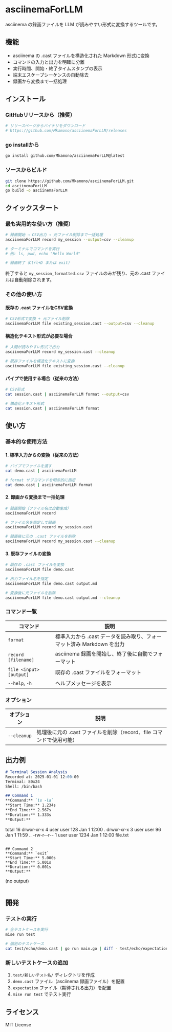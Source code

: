 # asciinemaForLLM

asciinema の録画ファイルを LLM が読みやすい形式に変換するツールです。

## 機能

- asciinema の .cast ファイルを構造化された Markdown 形式に変換
- コマンドの入力と出力を明確に分離
- 実行時間、開始・終了タイムスタンプの表示
- 端末エスケープシーケンスの自動除去
- 録画から変換まで一括処理

## インストール

### GitHubリリースから（推奨）
```bash
# リリースページからバイナリをダウンロード
# https://github.com/Mkamono/asciinemaForLLM/releases
```

### go installから
```bash
go install github.com/Mkamono/asciinemaForLLM@latest
```

### ソースからビルド
```bash
git clone https://github.com/Mkamono/asciinemaForLLM.git
cd asciinemaForLLM
go build -o asciinemaForLLM
```

## クイックスタート

### 最も実用的な使い方（推奨）

```bash
# 録画開始 → CSV出力 → 元ファイル削除まで一括処理
asciinemaForLLM record my_session --output=csv --cleanup

# ターミナルでコマンドを実行
# 例: ls, pwd, echo "Hello World"

# 録画終了（Ctrl+D または exit）
```

終了すると `my_session_formatted.csv` ファイルのみが残り、元の .cast ファイルは自動削除されます。

### その他の使い方

#### 既存の .cast ファイルをCSV変換

```bash
# CSV形式で変換 + 元ファイル削除
asciinemaForLLM file existing_session.cast --output=csv --cleanup
```

#### 構造化テキスト形式が必要な場合

```bash
# 人間が読みやすい形式で出力
asciinemaForLLM record my_session.cast --cleanup

# 既存ファイルを構造化テキストに変換
asciinemaForLLM file existing_session.cast --cleanup
```

#### パイプで使用する場合（従来の方法）

```bash
# CSV形式
cat session.cast | asciinemaForLLM format --output=csv

# 構造化テキスト形式
cat session.cast | asciinemaForLLM format
```

## 使い方

### 基本的な使用方法

#### 1. 標準入力からの変換（従来の方法）

```bash
# パイプでファイルを渡す
cat demo.cast | asciinemaForLLM

# format サブコマンドを明示的に指定
cat demo.cast | asciinemaForLLM format
```

#### 2. 録画から変換まで一括処理

```bash
# 録画開始（ファイル名は自動生成）
asciinemaForLLM record

# ファイル名を指定して録画
asciinemaForLLM record my_session.cast

# 録画後に元の .cast ファイルを削除
asciinemaForLLM record my_session.cast --cleanup
```

#### 3. 既存ファイルの変換

```bash
# 既存の .cast ファイルを変換
asciinemaForLLM file demo.cast

# 出力ファイル名を指定
asciinemaForLLM file demo.cast output.md

# 変換後に元ファイルを削除
asciinemaForLLM file demo.cast output.md --cleanup
```

### コマンド一覧

| コマンド                | 説明                                                                  |
| ----------------------- | --------------------------------------------------------------------- |
| `format`                | 標準入力から .cast データを読み取り、フォーマット済み Markdown を出力 |
| `record [filename]`     | asciinema 録画を開始し、終了後に自動でフォーマット                    |
| `file <input> [output]` | 既存の .cast ファイルをフォーマット                                   |
| `--help`, `-h`          | ヘルプメッセージを表示                                                |

### オプション

| オプション  | 説明                                                                 |
| ----------- | -------------------------------------------------------------------- |
| `--cleanup` | 処理後に元の .cast ファイルを削除（record、file コマンドで使用可能） |

## 出力例

```markdown
# Terminal Session Analysis
Recorded at: 2025-01-01 12:00:00
Terminal: 80x24
Shell: /bin/bash

## Command 1
**Command:** `ls -la`
**Start Time:** 1.234s
**End Time:** 2.567s
**Duration:** 1.333s
**Output:**
```
total 16
drwxr-xr-x  4 user user  128 Jan  1 12:00 .
drwxr-xr-x  3 user user   96 Jan  1 11:59 ..
-rw-r--r--  1 user user 1234 Jan  1 12:00 file.txt
```

## Command 2
**Command:** `exit`
**Start Time:** 5.000s
**End Time:** 5.001s
**Duration:** 0.001s
**Output:**
```
(no output)
```
```

## 開発

### テストの実行

```bash
# 全テストケースを実行
mise run test

# 個別のテストケース
cat test/echo/demo.cast | go run main.go | diff - test/echo/expectation
```

### 新しいテストケースの追加

1. `test/新しいテスト名/` ディレクトリを作成
2. `demo.cast` ファイル（asciinema 録画ファイル）を配置
3. `expectation` ファイル（期待される出力）を配置
4. `mise run test` でテスト実行

## ライセンス

MIT License
